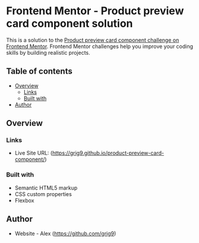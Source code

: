 # Frontend Mentor - Product preview card component solution

This is a solution to the [Product preview card component challenge on Frontend Mentor](https://www.frontendmentor.io/challenges/product-preview-card-component-GO7UmttRfa). Frontend Mentor challenges help you improve your coding skills by building realistic projects.

## Table of contents

- [Overview](#overview)
  - [Links](#links)
  - [Built with](#built-with)
- [Author](#author)

## Overview

### Links

- Live Site URL: (https://grig9.github.io/product-preview-card-component/)

### Built with

- Semantic HTML5 markup
- CSS custom properties
- Flexbox

## Author

- Website - Alex (https://github.com/grig9)
